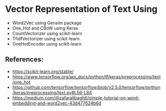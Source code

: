 # Vector Representation of Text Using

- Word2Vec using Gensim package
- One_Hot and CBoW using Keras
- CountVectorizer using scikit-learn
- TfidfVectorizer using scikit-learn
- OneHotEncoder using scikit-learn


## References:
- https://scikit-learn.org/stable/
- https://www.tensorflow.org/api_docs/python/tf/keras/preprocessing/text/one_hot
- https://github.com/tensorflow/tensorflow/blob/v2.5.0/tensorflow/python/keras/preprocessing/text.py#L56-L84
- https://medium.com/@zafaralibagh6/simple-tutorial-on-word-embedding-and-word2vec-43d477624b6d

